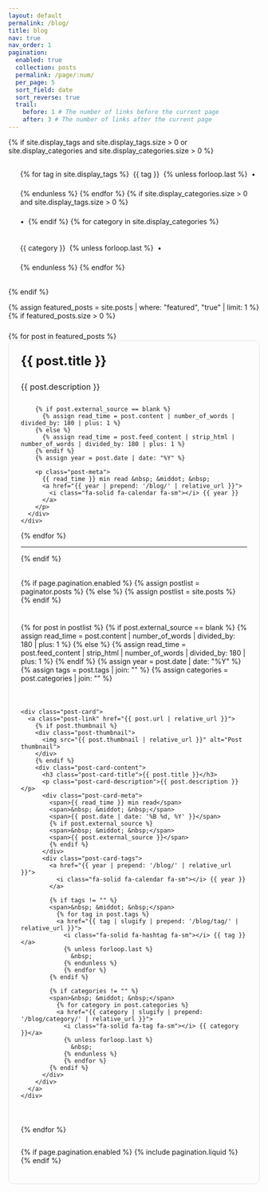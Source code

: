 ```yaml
---
layout: default
permalink: /blog/
title: blog
nav: true
nav_order: 1
pagination:
  enabled: true
  collection: posts
  permalink: /page/:num/
  per_page: 5
  sort_field: date
  sort_reverse: true
  trail:
    before: 1 # The number of links before the current page
    after: 3 # The number of links after the current page
---
```


<div class="post">

{% if site.display_tags and site.display_tags.size > 0 or site.display_categories and site.display_categories.size > 0 %}
  <div class="tag-category-list">
    <ul class="p-0 m-0">
      {% for tag in site.display_tags %}
        <li>
          <i class="fa-solid fa-hashtag fa-sm"></i> <a href="{{ tag | slugify | prepend: '/blog/tag/' | relative_url }}">{{ tag }}</a>
        </li>
        {% unless forloop.last %}
          <p>&bull;</p>
        {% endunless %}
      {% endfor %}
      {% if site.display_categories.size > 0 and site.display_tags.size > 0 %}
        <p>&bull;</p>
      {% endif %}
      {% for category in site.display_categories %}
        <li>
          <i class="fa-solid fa-tag fa-sm"></i> <a href="{{ category | slugify | prepend: '/blog/category/' | relative_url }}">{{ category }}</a>
        </li>
        {% unless forloop.last %}
          <p>&bull;</p>
        {% endunless %}
      {% endfor %}
    </ul>
  </div>
  {% endif %}

{% assign featured_posts = site.posts | where: "featured", "true" | limit: 1 %}
{% if featured_posts.size > 0 %}
<br>

<div class="featured-post">
  {% for post in featured_posts %}
  <a href="{{ post.url | relative_url }}">
    <div class="featured-card">
      <div class="card-content">
        <div class="pin-icon">
          <i class="fa-solid fa-thumbtack fa-xs"></i>
        </div>
        <h3 class="card-title">{{ post.title }}</h3>
        <p class="card-description">{{ post.description }}</p>

        {% if post.external_source == blank %}
          {% assign read_time = post.content | number_of_words | divided_by: 180 | plus: 1 %}
        {% else %}
          {% assign read_time = post.feed_content | strip_html | number_of_words | divided_by: 180 | plus: 1 %}
        {% endif %}
        {% assign year = post.date | date: "%Y" %}

        <p class="post-meta">
          {{ read_time }} min read &nbsp; &middot; &nbsp;
          <a href="{{ year | prepend: '/blog/' | relative_url }}">
            <i class="fa-solid fa-calendar fa-sm"></i> {{ year }}
          </a>
        </p>
      </div>
    </div>
  </a>
  {% endfor %}
</div>
<hr>
{% endif %}

<div class="post-list">
  {% if page.pagination.enabled %}
    {% assign postlist = paginator.posts %}
  {% else %}
    {% assign postlist = site.posts %}
  {% endif %}

  {% for post in postlist %}
    {% if post.external_source == blank %}
      {% assign read_time = post.content | number_of_words | divided_by: 180 | plus: 1 %}
    {% else %}
      {% assign read_time = post.feed_content | strip_html | number_of_words | divided_by: 180 | plus: 1 %}
    {% endif %}
    {% assign year = post.date | date: "%Y" %}
    {% assign tags = post.tags | join: "" %}
    {% assign categories = post.categories | join: "" %}

    <div class="post-card">
      <a class="post-link" href="{{ post.url | relative_url }}">
        {% if post.thumbnail %}
        <div class="post-thumbnail">
          <img src="{{ post.thumbnail | relative_url }}" alt="Post thumbnail">
        </div>
        {% endif %}
        <div class="post-card-content">
          <h3 class="post-card-title">{{ post.title }}</h3>
          <p class="post-card-description">{{ post.description }}</p>
          <div class="post-card-meta">
            <span>{{ read_time }} min read</span>
            <span>&nbsp; &middot; &nbsp;</span>
            <span>{{ post.date | date: '%B %d, %Y' }}</span>
            {% if post.external_source %}
            <span>&nbsp; &middot; &nbsp;</span>
            <span>{{ post.external_source }}</span>
            {% endif %}
          </div>
          <div class="post-card-tags">
            <a href="{{ year | prepend: '/blog/' | relative_url }}">
              <i class="fa-solid fa-calendar fa-sm"></i> {{ year }}
            </a>

            {% if tags != "" %}
            <span>&nbsp; &middot; &nbsp;</span>
              {% for tag in post.tags %}
              <a href="{{ tag | slugify | prepend: '/blog/tag/' | relative_url }}">
                <i class="fa-solid fa-hashtag fa-sm"></i> {{ tag }}</a>
                {% unless forloop.last %}
                  &nbsp;
                {% endunless %}
                {% endfor %}
            {% endif %}

            {% if categories != "" %}
            <span>&nbsp; &middot; &nbsp;</span>
              {% for category in post.categories %}
              <a href="{{ category | slugify | prepend: '/blog/category/' | relative_url }}">
                <i class="fa-solid fa-tag fa-sm"></i> {{ category }}</a>
                {% unless forloop.last %}
                  &nbsp;
                {% endunless %}
                {% endfor %}
            {% endif %}
          </div>
        </div>
      </a>
    </div>
  {% endfor %}
</div>

{% if page.pagination.enabled %}
{% include pagination.liquid %}
{% endif %}

</div>

<style>
  :root {
    --global-bg-color: {{ site.style.colors.background }};
    --global-code-bg-color: {{ site.style.code.background }};
    --global-text-color: {{ site.style.colors.text }};
    --global-text-color-light: {{ site.style.colors.text_light }};
    --global-theme-color: {{ site.style.colors.theme }};
    --global-hover-color: {{ site.style.colors.hover }};
    --global-hover-text-color: {{ site.style.colors.hover_text }};
    --global-footer-bg-color: {{ site.style.colors.background }};
    --global-footer-text-color: {{ site.style.colors.footer_text }};
    --global-footer-link-color: {{ site.style.colors.link }};
    --global-icon-color: {{ site.style.colors.icon }};
    --global-selection-color: {{ site.style.colors.selection }};
    
    /* Custom card colors */
    --card-bg: var(--global-bg-color);
    --card-border: rgba(0, 0, 0, 0.1);
    --card-text: var(--global-text-color);
    --card-link: var(--global-theme-color);
    --card-hover: var(--global-hover-color);
  }
  
  [data-theme="dark"] {
    --card-border: rgba(255, 255, 255, 0.15);
  }
  
  .header-bar {
    display: none;
  }
  
  /* Tag category list styling */
  .tag-category-list {
    margin-top: 1rem;
    margin-bottom: 2rem;
  }
  
  .tag-category-list ul {
    display: flex;
    flex-wrap: wrap;
    align-items: center;
    list-style: none;
    gap: 0.5rem;
  }
  
  .tag-category-list li {
    display: inline-flex;
    align-items: center;
  }
  
  .tag-category-list a {
    color: var(--card-link);
    text-decoration: none;
  }
  
  .tag-category-list a:hover {
    text-decoration: underline;
  }
  
  /* Featured post styling */  
  .featured-post {
    margin: 1.5rem 0 2.5rem 0;
    width: 100%;
  }
  
  .featured-card {
    background-color: var(--card-bg);
    border-radius: 12px;
    border: 1px solid var(--card-border);
    padding: 1.5rem;
    transition: transform 0.2s ease, box-shadow 0.2s ease;
  }
  
  .featured-post a {
    color: var(--card-text);
    text-decoration: none;
    display: block;
  }
  
  .featured-card:hover {
    transform: translateY(-3px);
    box-shadow: 0 8px 25px rgba(0, 0, 0, 0.1);
    background-color: var(--card-hover);
  }
  
  .pin-icon {
    float: right;
    color: var(--card-link);
  }
  
  .card-title {
    margin-top: 0;
    font-size: 1.6rem;
    color: var(--card-link);
  }
  
  .card-description {
    margin-top: 1rem;
    margin-bottom: 1.5rem;
    font-size: 1rem;
    line-height: 1.6;
    color: var(--card-text);
  }
  
  /* Post list styling - single column */
  .post-list {
    display: flex;
    flex-direction: column;
    gap: 1.5rem;
    margin-top: 2rem;
  }
  
  .post-card {
    background-color: var(--card-bg);
    border-radius: 12px;
    overflow: hidden;
    transition: transform 0.2s ease, box-shadow 0.2s ease;
    border: 1px solid var(--card-border);
    width: 100%;
  }
  
  .post-card:hover {
    transform: translateY(-3px);
    box-shadow: 0 5px 15px rgba(0, 0, 0, 0.1);
    background-color: var(--card-hover);
  }
  
  .post-link {
    display: flex;
    flex-direction: row;
    color: var(--card-text);
    text-decoration: none;
  }
  
  .post-thumbnail {
    flex: 0 0 280px;
    max-width: 280px;
    height: 180px;
    overflow: hidden;
  }
  
  .post-thumbnail img {
    width: 100%;
    height: 100%;
    object-fit: cover;
  }
  
  .post-card-content {
    padding: 1.2rem;
    flex: 1;
    display: flex;
    flex-direction: column;
  }
  
  .post-card-title {
    margin-top: 0;
    margin-bottom: 0.75rem;
    font-size: 1.25rem;
    color: var(--card-link);
  }
  
  .post-card-description {
    margin-bottom: 1rem;
    font-size: 0.9rem;
    line-height: 1.5;
    color: var(--card-text);
    display: -webkit-box;
    -webkit-line-clamp: 3;
    -webkit-box-orient: vertical;
    overflow: hidden;
    flex-grow: 1;
  }
  
  .post-card-meta, .post-card-tags {
    font-size: 0.8rem;
    color: var(--global-text-color-light);
  }
  
  .post-card-tags {
    margin-top: 0.5rem;
  }
  
  .post-card-tags a {
    color: var(--card-link);
    text-decoration: none;
  }
  
  .post-card-tags a:hover {
    text-decoration: underline;
  }
  
  @media (max-width: 768px) {
    .post-link {
      flex-direction: column;
    }
    
    .post-thumbnail {
      max-width: 100%;
      height: 200px;
    }
  }
</style>